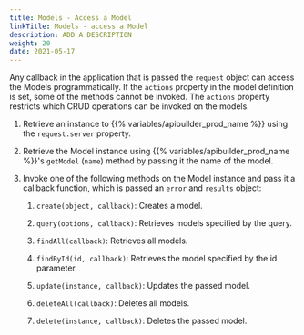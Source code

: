 ```yaml
---
title: Models - Access a Model
linkTitle: Models - access a Model
description: ADD A DESCRIPTION
weight: 20
date: 2021-05-17
---
```


Any callback in the application that is passed the `request` object can access the Models programmatically. If the `actions` property in the model definition is set, some of the methods cannot be invoked. The `actions` property restricts which CRUD operations can be invoked on the models.

1. Retrieve an instance to {{% variables/apibuilder_prod_name %}} using the `request.server` property.

2. Retrieve the Model instance using {{% variables/apibuilder_prod_name %}}'s `getModel` (`name`) method by passing it the name of the model.

3. Invoke one of the following methods on the Model instance and pass it a callback function, which is passed an `error` and `results` object:

    1. `create(object, callback)`: Creates a model.

    2. `query(options, callback)`: Retrieves models specified by the query.

    3. `findAll(callback)`: Retrieves all models.

    4. `findById(id, callback)`: Retrieves the model specified by the id parameter.

    5. `update(instance, callback)`: Updates the passed model.

    6. `deleteAll(callback)`: Deletes all models.

    7. `delete(instance, callback)`: Deletes the passed model.
